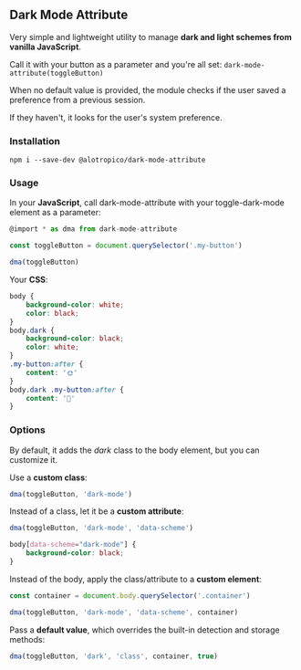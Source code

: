 ## Dark Mode Attribute

Very simple and lightweight utility to manage **dark and light schemes from vanilla JavaScript**.

Call it with your button as a parameter and you're all set: `dark-mode-attribute(toggleButton)`

When no default value is provided, the module checks if the user saved a preference from a previous session.

If they haven't, it looks for the user's system preference.

### Installation

```shell
npm i --save-dev @alotropico/dark-mode-attribute
```

### Usage

In your **JavaScript**, call dark-mode-attribute with your toggle-dark-mode element as a parameter:

```javascript
@import * as dma from dark-mode-attribute

const toggleButton = document.querySelector('.my-button')

dma(toggleButton)
```

Your **CSS**:
```css
body {
    background-color: white;
    color: black;
}
body.dark {
    background-color: black;
    color: white;
}
.my-button:after {
    content: '🌞'
}
body.dark .my-button:after {
    content: '🌚'
}
```

### Options

By default, it adds the *dark* class to the body element, but you can customize it.


Use a **custom class**:

```javascript
dma(toggleButton, 'dark-mode')
```


Instead of a class, let it be a **custom attribute**:

```javascript
dma(toggleButton, 'dark-mode', 'data-scheme')
```
```css
body[data-scheme="dark-mode"] {
    background-color: black;
}
```


Instead of the body, apply the class/attribute to a **custom element**:

```javascript
const container = document.body.querySelector('.container')

dma(toggleButton, 'dark-mode', 'data-scheme', container)
```


Pass a **default value**, which overrides the built-in detection and storage methods:
```javascript
dma(toggleButton, 'dark', 'class', container, true)
```